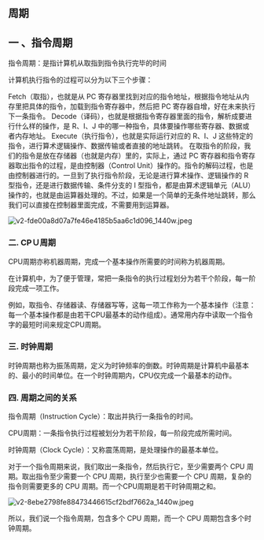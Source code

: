 ## 周期

## 一 、指令周期

指令周期：是指计算机从取指到指令执行完毕的时间

计算机执行指令的过程可以分为以下三个步骤：

Fetch（取指），也就是从 PC 寄存器里找到对应的指令地址，根据指令地址从内存里把具体的指令，加载到指令寄存器中，然后把 PC 寄存器自增，好在未来执行下一条指令。
Decode（译码），也就是根据指令寄存器里面的指令，解析成要进行什么样的操作，是 R、I、J 中的哪一种指令，具体要操作哪些寄存器、数据或者内存地址。
Execute（执行指令），也就是实际运行对应的 R、I、J 这些特定的指令，进行算术逻辑操作、数据传输或者直接的地址跳转。
在取指令的阶段，我们的指令是放在存储器（也就是内存）里的，实际上，通过 PC 寄存器和指令寄存器取出指令的过程，是由控制器（Control Unit）操作的。指令的解码过程，也是由控制器进行的。一旦到了执行指令阶段，无论是进行算术操作、逻辑操作的 R 型指令，还是进行数据传输、条件分支的 I 型指令，都是由算术逻辑单元（ALU）操作的，也就是由运算器处理的。不过，如果是一个简单的无条件地址跳转，那么我们可以直接在控制器里面完成，不需要用到运算器。

![v2-fde00a8d07a7fe46e4185b5aa6c1d096_1440w.jpeg](https://pic.imgdb.cn/item/61170f2c5132923bf8f66e92.jpg)

### 二. CPＵ周期
CPU周期亦称机器周期，完成一个基本操作所需要的时间称为机器周期。

在计算机中，为了便于管理，常把一条指令的执行过程划分为若干个阶段，每一阶段完成一项工作。

例如，取指令、存储器读、存储器写等，这每一项工作称为一个基本操作（注意：每一个基本操作都是由若干CPU最基本的动作组成）。通常用内存中读取一个指令字的最短时间来规定CPU周期。

### 三. 时钟周期
时钟周期也称为振荡周期，定义为时钟频率的倒数。时钟周期是计算机中最基本的、最小的时间单位。在一个时钟周期内，CPU仅完成一个最基本的动作。

### 四. 周期之间的关系
指令周期（Instruction Cycle）：取出并执行一条指令的时间。

CPU周期：一条指令执行过程被划分为若干阶段，每一阶段完成所需时间。

时钟周期（Clock Cycle）：又称震荡周期，是处理操作的最基本单位。

对于一个指令周期来说，我们取出一条指令，然后执行它，至少需要两个 CPU 周期。取出指令至少需要一个 CPU 周期，执行至少也需要一个 CPU 周期，复杂的指令则需要更多的 CPU 周期。而一个CPU周期是若干时钟周期之和。

![v2-8ebe2798fe88473446615cf2bdf7662a_1440w.jpeg](https://pic.imgdb.cn/item/61170f945132923bf8f7ba54.jpg)


所以，我们说一个指令周期，包含多个 CPU 周期，而一个 CPU 周期包含多个时钟周期。